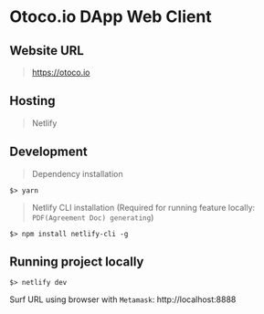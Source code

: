# Otoco.io DApp Web Client

## Website URL
> https://otoco.io

## Hosting
> Netlify

## Development
> Dependency installation
```
$> yarn
```

> Netlify CLI installation (Required for running feature locally: `PDF(Agreement Doc) generating`)
```
$> npm install netlify-cli -g
```

## Running project locally
```
$> netlify dev
```
Surf URL using browser with `Metamask`: http://localhost:8888
